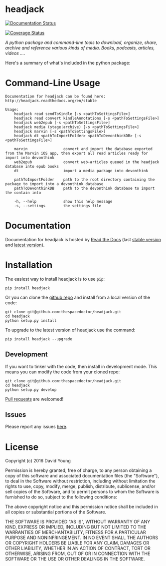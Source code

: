headjack
========

[![Documentation Status](https://readthedocs.org/projects/headjack/badge/)](http://headjack.readthedocs.io/en/latest/?badge)

[![Coverage Status](https://cdn.rawgit.com/thespacedoctor/headjack/master/coverage.svg)](https://cdn.rawgit.com/thespacedoctor/headjack/master/htmlcov/index.html)

*A python package and command-line tools to download, organize, share,
archive and reference various kinds of media. Books, podcasts, articles,
videos ...*.

Here's a summary of what's included in the python package:

Command-Line Usage
==================

    Documentation for headjack can be found here: http://headjack.readthedocs.org/en/stable

    Usage:
        headjack read sendToKindle [-s <pathToSettingsFile>]
        headjack read convert kindleAnnotations [-s <pathToSettingsFile>]
        headjack web2epub [-s <pathToSettingsFile>]
        headjack media (stage|archive) [-s <pathToSettingsFile>]
        headjack marvin [-s <pathToSettingsFile>]
        headjack dt <pathToImportFolder> <pathToDevonthinkDB> [-s <pathToSettingsFile>]

        marvin                convert and import the database exported from the Marvin iOS app, then export all read articles ready for import into devonthink
        web2epub              convert web-articles queued in the headjack database into epub books
        dt                    import a media package into devonthink

        pathToImportFolder    path to the root directory containing the package to import into a devonthink database
        pathToDevonthinkDB    path to the devonthink database to import the contain into

        -h, --help            show this help message
        -s, --settings        the settings file

Documentation
=============

Documentation for headjack is hosted by [Read the
Docs](http://headjack.readthedocs.org/en/stable/) (last [stable
version](http://headjack.readthedocs.org/en/stable/) and [latest
version](http://headjack.readthedocs.org/en/latest/)).

Installation
============

The easiest way to install headjack is to use `pip`:

    pip install headjack

Or you can clone the [github
repo](https://github.com/thespacedoctor/headjack) and install from a
local version of the code:

    git clone git@github.com:thespacedoctor/headjack.git
    cd headjack
    python setup.py install

To upgrade to the latest version of headjack use the command:

    pip install headjack --upgrade

Development
-----------

If you want to tinker with the code, then install in development mode.
This means you can modify the code from your cloned repo:

    git clone git@github.com:thespacedoctor/headjack.git
    cd headjack
    python setup.py develop

[Pull requests](https://github.com/thespacedoctor/headjack/pulls) are
welcomed!

Issues
------

Please report any issues
[here](https://github.com/thespacedoctor/headjack/issues).

License
=======

Copyright (c) 2016 David Young

Permission is hereby granted, free of charge, to any person obtaining a
copy of this software and associated documentation files (the
"Software"), to deal in the Software without restriction, including
without limitation the rights to use, copy, modify, merge, publish,
distribute, sublicense, and/or sell copies of the Software, and to
permit persons to whom the Software is furnished to do so, subject to
the following conditions:

The above copyright notice and this permission notice shall be included
in all copies or substantial portions of the Software.

THE SOFTWARE IS PROVIDED "AS IS", WITHOUT WARRANTY OF ANY KIND, EXPRESS
OR IMPLIED, INCLUDING BUT NOT LIMITED TO THE WARRANTIES OF
MERCHANTABILITY, FITNESS FOR A PARTICULAR PURPOSE AND NONINFRINGEMENT.
IN NO EVENT SHALL THE AUTHORS OR COPYRIGHT HOLDERS BE LIABLE FOR ANY
CLAIM, DAMAGES OR OTHER LIABILITY, WHETHER IN AN ACTION OF CONTRACT,
TORT OR OTHERWISE, ARISING FROM, OUT OF OR IN CONNECTION WITH THE
SOFTWARE OR THE USE OR OTHER DEALINGS IN THE SOFTWARE.
